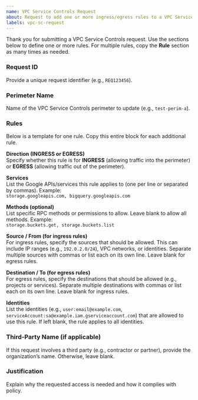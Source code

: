 ```yaml
---
name: VPC Service Controls Request
about: Request to add one or more ingress/egress rules to a VPC Service Controls perimeter
labels: vpc-sc-request
---
```


Thank you for submitting a VPC Service Controls request. Use the sections below to define one or more rules. For multiple rules, copy the **Rule** section as many times as needed.

### Request ID
Provide a unique request identifier (e.g., `REQ123456`).

### Perimeter Name
Name of the VPC Service Controls perimeter to update (e.g., `test-perim-a`).

### Rules
Below is a template for one rule. Copy this entire block for each additional rule.

**Direction (INGRESS or EGRESS)**  
Specify whether this rule is for **INGRESS** (allowing traffic into the perimeter) or **EGRESS** (allowing traffic out of the perimeter).

**Services**  
List the Google APIs/services this rule applies to (one per line or separated by commas). Example:  
`storage.googleapis.com, bigquery.googleapis.com`

**Methods (optional)**  
List specific RPC methods or permissions to allow. Leave blank to allow all methods. Example:  
`storage.buckets.get, storage.buckets.list`

**Source / From (for ingress rules)**  
For ingress rules, specify the sources that should be allowed. This can include IP ranges (e.g., `192.0.2.0/24`), VPC networks, or identities. Separate multiple sources with commas or list each on its own line. Leave blank for egress rules.

**Destination / To (for egress rules)**  
For egress rules, specify the destinations that should be allowed (e.g., projects or services). Separate multiple destinations with commas or list each on its own line. Leave blank for ingress rules.

**Identities**  
List the identities (e.g., `user:email@example.com`, `serviceAccount:sa@example.iam.gserviceaccount.com`) that are allowed to use this rule. If left blank, the rule applies to all identities.

### Third‑Party Name (if applicable)
If this request involves a third party (e.g., contractor or partner), provide the organization’s name. Otherwise, leave blank.

### Justification
Explain why the requested access is needed and how it complies with policy.
